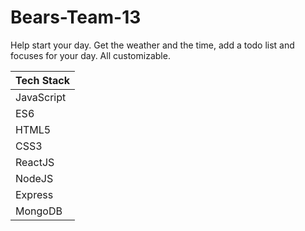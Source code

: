 # Bears-Team-13
Help start your day. Get the weather and the time, add a todo list and focuses for your day. All customizable.

| Tech Stack  |
| ------------- | 
| JavaScript |
| ES6  |
| HTML5  |
| CSS3  |
| ReactJS  |
| NodeJS  |
| Express  |
| MongoDB  |
